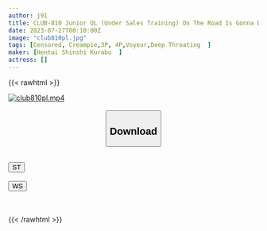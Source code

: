 ```yaml
---
author: j91
title: CLUB-810 Junior OL (Under Sales Training) On The Road Is Gonna Drink And Abduct Rape <Female Body Observation / Unconscious Blowjob / Unlimited Creampie / Aphrodisiac Injection 3P >
date: 2023-07-27T00:10:00Z
image: "club810pl.jpg"
tags: [Censored, Creampie,3P, 4P,Voyeur,Deep Throating	]
maker: [Hentai Shinshi Kurabu  ]
actress: []
---
```



{{< rawhtml >}}

<div class="video" data-videoid="wlR7AMlj27FJy1x">
    <a href="javascript:;">
        <img src="https://my.j91.asia/posts/club810pl/club810pl.jpg" width="WIDTH" height="HEIGHT" alt="club810pl.mp4" loading="lazy">
    </a>
</div>

<script type="text/javascript" src="https://j91.asia/asset/on-demand-st.js"></script>

<br>
  <link rel="stylesheet" href="https://j91.asia/asset/bs5.css">
  
  <center>
  <button class="btn btn-primary" type="button" data-bs-toggle="collapse" data-bs-target=".multi-collapse" aria-expanded="false" aria-controls="multiCollapseExample1 multiCollapseExample2"><h2>Download</h2></button></center>
</p>
<div class="row">
  <div class="col">
    <div class="collapse multi-collapse" id="multiCollapseExample1">
      <div class="card card-body">
	      	      <br>
<div class="buttons">  
<a href="https://streamtape.to/v/wlR7AMlj27FJy1x"><button class="btn-hover color-3"><i class="fa fa-download"></i> ST</button></a></div>
    </div>
  </div>
</div>
  <div class="col">
    <div class="collapse multi-collapse" id="multiCollapseExample2">
      <div class="card card-body">
	      <br>
<div class="buttons">
    <a href="https://wolfstream.tv/wn413aecbdwa.html"><button class="btn-hover color-9"><i class="fa fa-download"></i> WS</button></a></div>
<br><br>
      </div>
    </div>
  </div>
</div>

{{< /rawhtml >}}
